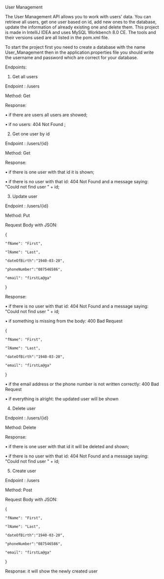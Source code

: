 User Management

The User Management API allows you to work with users' data. You can retrieve all users, get one user based on id, add new ones to the database, update the information of already existing one and delete them. This project is made in IntelliJ IDEA and uses MySQL Workbench 8.0 CE. The tools and their versions used are all listed in the pom.xml file. 

To start the project first you need to create a database with the name User_Management then in the application.properties file you should write the username and password which are correct for your database. 

Endpoints:

1.	Get all users

Endpoint : /users

Method: Get

Response: 

•	if there are users all users are showed;

•	if no users: 404 Not Found ;

2.	Get one user by id

Endpoint : /users/{id}

Method: Get

Response: 

•	if there is one user with that id it is shown;

•	if there is no user with that id: 404 Not Found and a message saying: "Could not find user " + id;

3.	Update user

Endpoint : /users/{id}

Method: Put

Request Body with JSON:

{

    "fName": "First",
    
    "lName": "Last",
    
    "dateOfBirth":"1940-03-20",
    
    "phoneNumber":"087546586",
    
    "email": "firstLa@ga" 
    
}

Response: 

•	if there is no user with that id: 404 Not Found and a message saying: "Could not find user " + id;

•	if something is missing from the body: 400 Bad Request

{

    "fName": "First",
    
    "lName": "Last",
    
    "dateOfBirth":"1940-03-20",
    
    "email": "firstLa@ga" 
    
} 

•	if the email address or the phone number is not written correctly: 400 Bad Request

•	if everything is alright: the updated user will be shown

4.	Delete user

Endpoint : /users/{id}

Method: Delete

Response: 

•	if there is one user with that id it will be deleted and shown;

•	if there is no user with that id: 404 Not Found and a message saying: "Could not find user " + id;


5.	Create user

Endpoint : /users

Method: Post

Request Body with JSON:

{

    "fName": "First",
    
    "lName": "Last",
    
    "dateOfBirth":"1940-03-20",
    
    "phoneNumber":"087546586",
    
    "email": "firstLa@ga" 
    
}

Response: it will show the newly created user
